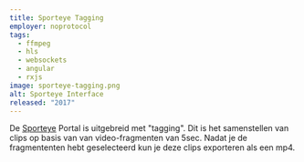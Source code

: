 ```yaml
---
title: Sporteye Tagging
employer: noprotocol
tags:
  - ffmpeg
  - hls
  - websockets
  - angular
  - rxjs
image: sporteye-tagging.png
alt: Sporteye Interface
released: "2017"
---
```


De [Sporteye](http://sporteye.tv/) Portal is uitgebreid met "tagging".
Dit is het samenstellen van clips op basis van van video-fragmenten van 5sec.
Nadat je de fragmententen hebt geselecteerd kun je deze clips exporteren als een mp4.
